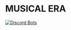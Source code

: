 # MUSICAL ERA
[![Discord Bots](https://top.gg/api/widget/792627126037774336.svg)](https://top.gg/bot/792627126037774336)
